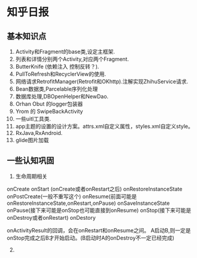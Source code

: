 # 知乎日报

## 基本知识点
1. Activity和Fragment的base类,设定主框架.
2. 列表和详情分别两个Activity,对应两个Fragment.
3. ButterKnife (依赖注入 控制反转？).
4. PullToRefresh和RecyclerView的使用.
5. 网络请求RetrofitManager(Retrofit和OKhttp).注解实现ZhihuService请求.
6. Bean数据类,Parcelable序列化处理
7. 数据库处理,DBOpenHelper和NewDao.
8. Orhan Obut 的logger包装器
9. Yrom 的 SwipeBackActivity
10. 一些uitl工具类.
11. app主题的设置的设计方案。attrs.xml自定义属性，styles.xml自定义style。
12. RxJava,RxAndroid.
13. glide图片加载

## 一些认知巩固
1. 生命周期相关

onCreate
onStart                 (onCreate或者onRestart之后)
onRestoreInstanceState
onPostCreate(一般不重写这个)
onResume(前面可能是onRestoreInstanceState,onRestart,onPause)
onSaveInstanceState
onPause(接下来可能是onStop也可能直接到onResume)
onStop(接下来可能是onDestroy或者onRestart)
onDestory

onActivityResult的回调，会在onRestart和onResume之间。
A启动B,则一定是onStop完成之后B才开始启动。(B启动时A的onDestroy不一定已经完成)

2. 